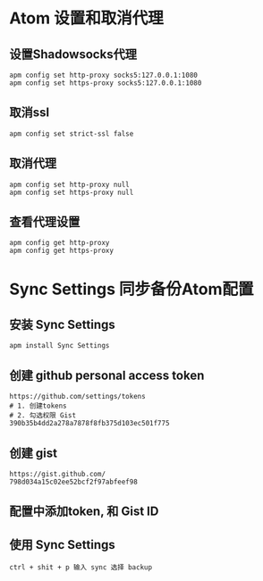 # Atom 设置和取消代理
## 设置Shadowsocks代理
```
apm config set http-proxy socks5:127.0.0.1:1080
apm config set https-proxy socks5:127.0.0.1:1080
```
## 取消ssl
```
apm config set strict-ssl false
```
## 取消代理
```
apm config set http-proxy null
apm config set https-proxy null
```
## 查看代理设置
```
apm config get http-proxy
apm config get https-proxy
```
# Sync Settings 同步备份Atom配置
## 安装 Sync Settings
```
apm install Sync Settings
```
## 创建 github personal access token
```
https://github.com/settings/tokens
# 1. 创建tokens
# 2. 勾选权限 Gist
390b35b4dd2a278a7878f8fb375d103ec501f775
```
## 创建 gist
```
https://gist.github.com/
798d034a15c02ee52bcf2f97abfeef98
```
## 配置中添加token, 和 Gist ID
## 使用 Sync Settings
```
ctrl + shit + p 输入 sync 选择 backup
```
